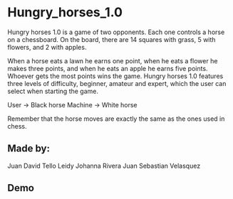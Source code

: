 # Hungry_horses_1.0

Hungry horses 1.0 is a game of two opponents. Each one controls a horse on a chessboard. On the board, there are 14 squares with grass, 5 with flowers, and 2 with apples.

When a horse eats a lawn he earns one point, when he eats a flower he makes three points, and when he eats an apple he earns five points. Whoever gets the most points wins the game. Hungry horses 1.0 features three levels of difficulty, beginner, amateur and expert, which the user can select when starting the game.

User -> Black horse
Machine -> White horse

Remember that the horse moves are exactly the same as the ones used in chess.

## Made by:

Juan David Tello
Leidy Johanna Rivera
Juan Sebastian Velasquez

## Demo
